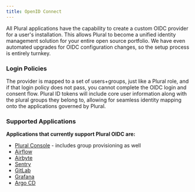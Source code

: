 ```yaml
---
title: OpenID Connect
---
```


All Plural applications have the capability to create a custom OIDC provider for a user's installation.  This allows Plural to become a unified identity management solution for your entire open source portfolio. We have even automated upgrades for OIDC configuration changes, so the setup process is entirely turnkey.&#x20;

### Login Policies

The provider is mapped to a set of users+groups, just like a Plural role, and if that login policy does not pass, you cannot complete the OIDC login and consent flow.  Plural ID tokens will include core user information along with the plural groups they belong to, allowing for seamless identity mapping onto the applications governed by Plural.

### Supported Applications

**Applications that currently support Plural OIDC are:**

* [Plural Console](https://www.plural.sh/applications/console) - includes group provisioning as well
* [Airflow](https://www.plural.sh/applications/airflow)
* [Airbyte](https://www.plural.sh/applications/airbyte)
* [Sentry](https://www.plural.sh/applications/sentry)
* [GitLab](https://www.plural.sh/applications/gitlab)
* [Grafana](https://www.plural.sh/applications/grafana)
* [Argo CD](https://www.plural.sh/applications/argo-cd)  

